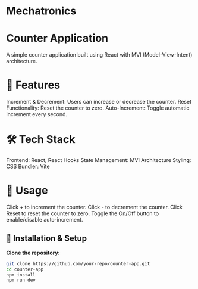 # Mechatronics
# Counter Application

A simple counter application built using React with MVI (Model-View-Intent) architecture.

# 🚀 Features
Increment & Decrement: Users can increase or decrease the counter.
Reset Functionality: Reset the counter to zero.
Auto-Increment: Toggle automatic increment every second.

# 🛠️ Tech Stack
Frontend: React, React Hooks
State Management: MVI Architecture
Styling: CSS
Bundler: Vite

# 📌 Usage
Click + to increment the counter.
Click - to decrement the counter.
Click Reset to reset the counter to zero.
Toggle the On/Off button to enable/disable auto-increment.

## 🔧 Installation & Setup

 **Clone the repository:**
   ```sh
   git clone https://github.com/your-repo/counter-app.git
   cd counter-app
   npm install
   npm run dev



